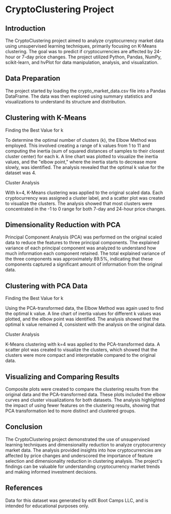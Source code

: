 # CryptoClustering Project

## Introduction

The CryptoClustering project aimed to analyze cryptocurrency market data using unsupervised learning techniques, primarily focusing on K-Means clustering. The goal was to predict if cryptocurrencies are affected by 24-hour or 7-day price changes. The project utilized Python, Pandas, NumPy, scikit-learn, and hvPlot for data manipulation, analysis, and visualization.

## Data Preparation

The project started by loading the crypto_market_data.csv file into a Pandas DataFrame. The data was then explored using summary statistics and visualizations to understand its structure and distribution.

## Clustering with K-Means

Finding the Best Value for k

To determine the optimal number of clusters (k), the Elbow Method was employed. This involved creating a range of k values from 1 to 11 and computing the inertia (sum of squared distances of samples to their closest cluster center) for each k. A line chart was plotted to visualize the inertia values, and the "elbow point," where the inertia starts to decrease more slowly, was identified. The analysis revealed that the optimal k value for the dataset was 4.

Cluster Analysis

With k=4, K-Means clustering was applied to the original scaled data. Each cryptocurrency was assigned a cluster label, and a scatter plot was created to visualize the clusters. The analysis showed that most clusters were concentrated in the -1 to 0 range for both 7-day and 24-hour price changes.

## Dimensionality Reduction with PCA

Principal Component Analysis (PCA) was performed on the original scaled data to reduce the features to three principal components. The explained variance of each principal component was analyzed to understand how much information each component retained. The total explained variance of the three components was approximately 89.5%, indicating that these components captured a significant amount of information from the original data.

## Clustering with PCA Data

Finding the Best Value for k

Using the PCA-transformed data, the Elbow Method was again used to find the optimal k value. A line chart of inertia values for different k values was plotted, and the elbow point was identified. The analysis showed that the optimal k value remained 4, consistent with the analysis on the original data.

Cluster Analysis

K-Means clustering with k=4 was applied to the PCA-transformed data. A scatter plot was created to visualize the clusters, which showed that the clusters were more compact and interpretable compared to the original data.

## Visualizing and Comparing Results

Composite plots were created to compare the clustering results from the original data and the PCA-transformed data. These plots included the elbow curves and cluster visualizations for both datasets. The analysis highlighted the impact of using fewer features on the clustering results, showing that PCA transformation led to more distinct and clustered groups.

## Conclusion

The CryptoClustering project demonstrated the use of unsupervised learning techniques and dimensionality reduction to analyze cryptocurrency market data. The analysis provided insights into how cryptocurrencies are affected by price changes and underscored the importance of feature selection and dimensionality reduction in clustering analysis. The project's findings can be valuable for understanding cryptocurrency market trends and making informed investment decisions.

## References

Data for this dataset was generated by edX Boot Camps LLC, and is intended for educational purposes only.




